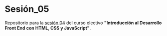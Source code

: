 # Sesión_05
Repositorio para la [sesión 04](https://github.com/profesorfaco/front-2023-1/tree/main/sesion_05) del curso electivo **"Introducción al Desarrollo Front End con HTML, CSS y JavaScript"**.
